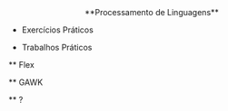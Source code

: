 <center>**Processamento de Linguagens**</center>

* Exercícios Práticos

* Trabalhos Práticos

** Flex

** GAWK

** ?

